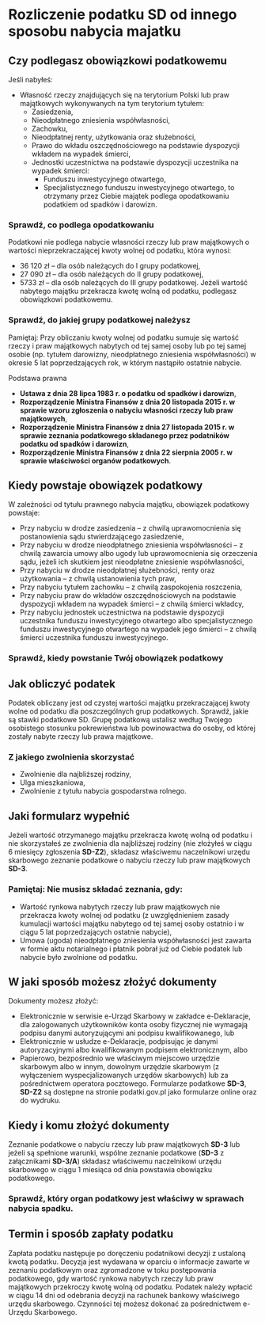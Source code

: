# Rozliczenie podatku SD od innego sposobu nabycia majatku

## Czy podlegasz obowiązkowi podatkowemu

Jeśli nabyłeś:
- Własność rzeczy znajdujących się na terytorium Polski lub praw majątkowych wykonywanych na tym terytorium tytułem:
  - Zasiedzenia,
  - Nieodpłatnego zniesienia współwłasności,
  - Zachowku,
  - Nieodpłatnej renty, użytkowania oraz służebności,
  - Prawo do wkładu oszczędnościowego na podstawie dyspozycji wkładem na wypadek śmierci,
  - Jednostki uczestnictwa na podstawie dyspozycji uczestnika na wypadek śmierci:
    - Funduszu inwestycyjnego otwartego,
    - Specjalistycznego funduszu inwestycyjnego otwartego,
to otrzymany przez Ciebie majątek podlega opodatkowaniu podatkiem od spadków i darowizn.

### Sprawdź, co podlega opodatkowaniu

Podatkowi nie podlega nabycie własności rzeczy lub praw majątkowych o wartości nieprzekraczającej kwoty wolnej od podatku, która wynosi:
- 36 120 zł – dla osób należących do I grupy podatkowej,
- 27 090 zł – dla osób należących do II grupy podatkowej,
- 5733 zł – dla osób należących do III grupy podatkowej.
Jeżeli wartość nabytego majątku przekracza kwotę wolną od podatku, podlegasz obowiązkowi podatkowemu.

### Sprawdź, do jakiej grupy podatkowej należysz

Pamiętaj: Przy obliczaniu kwoty wolnej od podatku sumuje się wartość rzeczy i praw majątkowych nabytych od tej samej osoby lub po tej samej osobie (np. tytułem darowizny, nieodpłatnego zniesienia współwłasności) w okresie 5 lat poprzedzających rok, w którym nastąpiło ostatnie nabycie.

Podstawa prawna
- **Ustawa z dnia 28 lipca 1983 r. o podatku od spadków i darowizn**,
- **Rozporządzenie Ministra Finansów z dnia 20 listopada 2015 r. w sprawie wzoru zgłoszenia o nabyciu własności rzeczy lub praw majątkowych**,
- **Rozporządzenie Ministra Finansów z dnia 27 listopada 2015 r. w sprawie zeznania podatkowego składanego przez podatników podatku od spadków i darowizn**,
- **Rozporządzenie Ministra Finansów z dnia 22 sierpnia 2005 r. w sprawie właściwości organów podatkowych**.

## Kiedy powstaje obowiązek podatkowy

W zależności od tytułu prawnego nabycia majątku, obowiązek podatkowy powstaje:
- Przy nabyciu w drodze zasiedzenia – z chwilą uprawomocnienia się postanowienia sądu stwierdzającego zasiedzenie,
- Przy nabyciu w drodze nieodpłatnego zniesienia współwłasności – z chwilą zawarcia umowy albo ugody lub uprawomocnienia się orzeczenia sądu, jeżeli ich skutkiem jest nieodpłatne zniesienie współwłasności,
- Przy nabyciu w drodze nieodpłatnej służebności, renty oraz użytkowania – z chwilą ustanowienia tych praw,
- Przy nabyciu tytułem zachowku – z chwilą zaspokojenia roszczenia,
- Przy nabyciu praw do wkładów oszczędnościowych na podstawie dyspozycji wkładem na wypadek śmierci – z chwilą śmierci wkładcy,
- Przy nabyciu jednostek uczestnictwa na podstawie dyspozycji uczestnika funduszu inwestycyjnego otwartego albo specjalistycznego funduszu inwestycyjnego otwartego na wypadek jego śmierci – z chwilą śmierci uczestnika funduszu inwestycyjnego.

### Sprawdź, kiedy powstanie Twój obowiązek podatkowy

## Jak obliczyć podatek

Podatek obliczany jest od czystej wartości majątku przekraczającej kwoty wolne od podatku dla poszczególnych grup podatkowych. Sprawdź, jakie są stawki podatkowe SD.
Grupę podatkową ustalisz według Twojego osobistego stosunku pokrewieństwa lub powinowactwa do osoby, od której zostały nabyte rzeczy lub prawa majątkowe.

### Z jakiego zwolnienia skorzystać

- Zwolnienie dla najbliższej rodziny,
- Ulga mieszkaniowa,
- Zwolnienie z tytułu nabycia gospodarstwa rolnego.

## Jaki formularz wypełnić

Jeżeli wartość otrzymanego majątku przekracza kwotę wolną od podatku i nie skorzystałeś ze zwolnienia dla najbliższej rodziny (nie złożyłeś w ciągu 6 miesięcy zgłoszenia **SD-Z2**), składasz właściwemu naczelnikowi urzędu skarbowego zeznanie podatkowe o nabyciu rzeczy lub praw majątkowych **SD-3**.

### Pamiętaj: Nie musisz składać zeznania, gdy:

- Wartość rynkowa nabytych rzeczy lub praw majątkowych nie przekracza kwoty wolnej od podatku (z uwzględnieniem zasady kumulacji wartości majątku nabytego od tej samej osoby ostatnio i w ciągu 5 lat poprzedzających ostatnie nabycie),
- Umowa (ugoda) nieodpłatnego zniesienia współwłasności jest zawarta w formie aktu notarialnego i płatnik pobrał już od Ciebie podatek lub nabycie było zwolnione od podatku.

## W jaki sposób możesz złożyć dokumenty

Dokumenty możesz złożyć:
- Elektronicznie w serwisie e-Urząd Skarbowy w zakładce e-Deklaracje, dla zalogowanych użytkowników konta osoby fizycznej nie wymagają podpisu danymi autoryzującymi ani podpisu kwalifikowanego, lub
- Elektronicznie w usłudze e-Deklaracje, podpisując je danymi autoryzacyjnymi albo kwalifikowanym podpisem elektronicznym, albo
- Papierowo, bezpośrednio we właściwym miejscowo urzędzie skarbowym albo w innym, dowolnym urzędzie skarbowym (z wyłączeniem wyspecjalizowanych urzędów skarbowych) lub za pośrednictwem operatora pocztowego.
Formularze podatkowe **SD-3**, **SD-Z2** są dostępne na stronie podatki.gov.pl jako formularze online oraz do wydruku.

## Kiedy i komu złożyć dokumenty

Zeznanie podatkowe o nabyciu rzeczy lub praw majątkowych **SD-3** lub jeżeli są spełnione warunki, wspólne zeznanie podatkowe (**SD-3** z załącznikami **SD-3/A**) składasz właściwemu naczelnikowi urzędu skarbowego w ciągu 1 miesiąca od dnia powstawia obowiązku podatkowego.

### Sprawdź, który organ podatkowy jest właściwy w sprawach nabycia spadku.

## Termin i sposób zapłaty podatku

Zapłata podatku następuje po doręczeniu podatnikowi decyzji z ustaloną kwotą podatku. Decyzja jest wydawana w oparciu o informacje zawarte w zeznaniu podatkowym oraz zgromadzone w toku postępowania podatkowego, gdy wartość rynkowa nabytych rzeczy lub praw majątkowych przekroczy kwotę wolną od podatku.
Podatek należy wpłacić w ciągu 14 dni od odebrania decyzji na rachunek bankowy właściwego urzędu skarbowego. Czynności tej możesz dokonać za pośrednictwem e-Urzędu Skarbowego.
